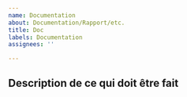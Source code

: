 ```yaml
---
name: Documentation
about: Documentation/Rapport/etc.
title: Doc
labels: Documentation
assignees: ''

---
```


## Description de ce qui doit être fait
